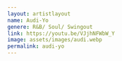 ```yaml
---
layout: artistlayout
name: Audi-Yo
genere: R&B/ Soul/ Swingout
link: https://youtu.be/VJjhNFWbW_Y
image: assets/images/audi.webp
permalink: audi-yo
---
```

